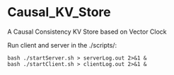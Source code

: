 # Causal_KV_Store
A Causal Consistency KV Store based on Vector Clock

Run client and server in the ./scripts/: 
```
bash ./startServer.sh > serverLog.out 2>&1 &
bash ./startClient.sh > clientLog.out 2>&1 &
```
